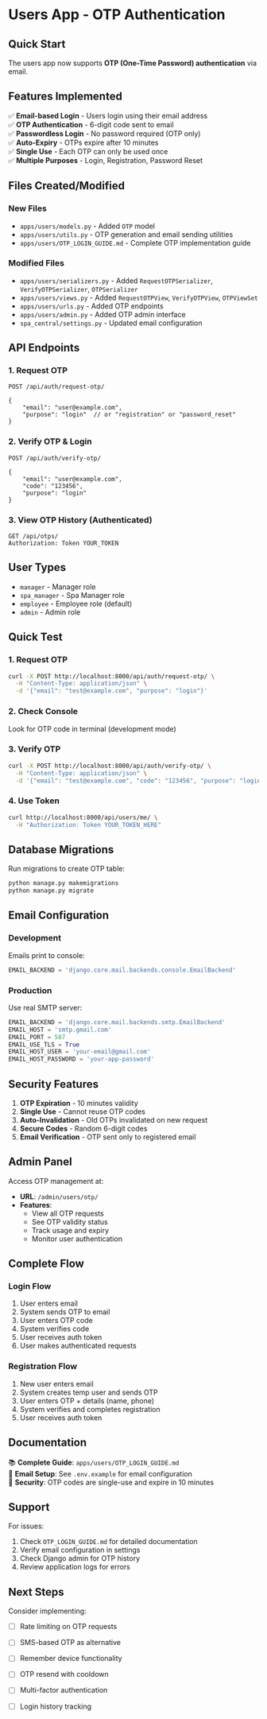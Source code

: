 # Users App - OTP Authentication

## Quick Start

The users app now supports **OTP (One-Time Password) authentication** via email.

## Features Implemented

✅ **Email-based Login** - Users login using their email address  
✅ **OTP Authentication** - 6-digit code sent to email  
✅ **Passwordless Login** - No password required (OTP only)  
✅ **Auto-Expiry** - OTPs expire after 10 minutes  
✅ **Single Use** - Each OTP can only be used once  
✅ **Multiple Purposes** - Login, Registration, Password Reset  

## Files Created/Modified

### New Files
- `apps/users/models.py` - Added `OTP` model
- `apps/users/utils.py` - OTP generation and email sending utilities
- `apps/users/OTP_LOGIN_GUIDE.md` - Complete OTP implementation guide

### Modified Files
- `apps/users/serializers.py` - Added `RequestOTPSerializer`, `VerifyOTPSerializer`, `OTPSerializer`
- `apps/users/views.py` - Added `RequestOTPView`, `VerifyOTPView`, `OTPViewSet`
- `apps/users/urls.py` - Added OTP endpoints
- `apps/users/admin.py` - Added OTP admin interface
- `spa_central/settings.py` - Updated email configuration

## API Endpoints

### 1. Request OTP
```http
POST /api/auth/request-otp/

{
    "email": "user@example.com",
    "purpose": "login"  // or "registration" or "password_reset"
}
```

### 2. Verify OTP & Login
```http
POST /api/auth/verify-otp/

{
    "email": "user@example.com",
    "code": "123456",
    "purpose": "login"
}
```

### 3. View OTP History (Authenticated)
```http
GET /api/otps/
Authorization: Token YOUR_TOKEN
```

## User Types

- `manager` - Manager role
- `spa_manager` - Spa Manager role
- `employee` - Employee role (default)
- `admin` - Admin role

## Quick Test

### 1. Request OTP
```bash
curl -X POST http://localhost:8000/api/auth/request-otp/ \
  -H "Content-Type: application/json" \
  -d '{"email": "test@example.com", "purpose": "login"}'
```

### 2. Check Console
Look for OTP code in terminal (development mode)

### 3. Verify OTP
```bash
curl -X POST http://localhost:8000/api/auth/verify-otp/ \
  -H "Content-Type: application/json" \
  -d '{"email": "test@example.com", "code": "123456", "purpose": "login"}'
```

### 4. Use Token
```bash
curl http://localhost:8000/api/users/me/ \
  -H "Authorization: Token YOUR_TOKEN_HERE"
```

## Database Migrations

Run migrations to create OTP table:

```bash
python manage.py makemigrations
python manage.py migrate
```

## Email Configuration

### Development
Emails print to console:
```python
EMAIL_BACKEND = 'django.core.mail.backends.console.EmailBackend'
```

### Production
Use real SMTP server:
```python
EMAIL_BACKEND = 'django.core.mail.backends.smtp.EmailBackend'
EMAIL_HOST = 'smtp.gmail.com'
EMAIL_PORT = 587
EMAIL_USE_TLS = True
EMAIL_HOST_USER = 'your-email@gmail.com'
EMAIL_HOST_PASSWORD = 'your-app-password'
```

## Security Features

1. **OTP Expiration** - 10 minutes validity
2. **Single Use** - Cannot reuse OTP codes
3. **Auto-Invalidation** - Old OTPs invalidated on new request
4. **Secure Codes** - Random 6-digit codes
5. **Email Verification** - OTP sent only to registered email

## Admin Panel

Access OTP management at:
- **URL**: `/admin/users/otp/`
- **Features**:
  - View all OTP requests
  - See OTP validity status
  - Track usage and expiry
  - Monitor user authentication

## Complete Flow

### Login Flow
1. User enters email
2. System sends OTP to email
3. User enters OTP code
4. System verifies code
5. User receives auth token
6. User makes authenticated requests

### Registration Flow
1. New user enters email
2. System creates temp user and sends OTP
3. User enters OTP + details (name, phone)
4. System verifies and completes registration
5. User receives auth token

## Documentation

📚 **Complete Guide**: `apps/users/OTP_LOGIN_GUIDE.md`  
📧 **Email Setup**: See `.env.example` for email configuration  
🔐 **Security**: OTP codes are single-use and expire in 10 minutes  

## Support

For issues:
1. Check `OTP_LOGIN_GUIDE.md` for detailed documentation
2. Verify email configuration in settings
3. Check Django admin for OTP history
4. Review application logs for errors

## Next Steps

Consider implementing:
- [ ] Rate limiting on OTP requests
- [ ] SMS-based OTP as alternative
- [ ] Remember device functionality
- [ ] OTP resend with cooldown
- [ ] Multi-factor authentication
- [ ] Login history tracking

